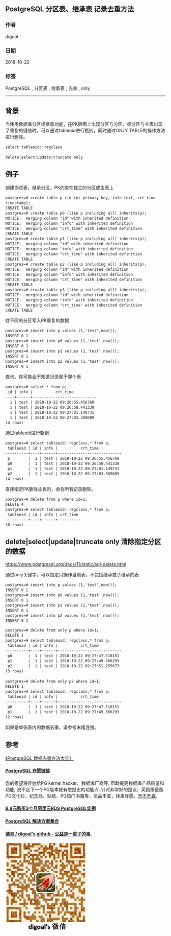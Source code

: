 ## PostgreSQL 分区表、继承表 记录去重方法  
                                                                   
### 作者                                                                   
digoal                                                                   
                                                                   
### 日期                                                                   
2018-10-22                                                               
                                                                   
### 标签                                                                   
PostgreSQL , 分区表 , 继承表 , 去重 , only    
                                                                   
----                                                                   
                                                                   
## 背景     
当使用数据库分区或继承功能，在PK层面上出现分区与分区，或分区与主表出现了重复的键值时，可以通过tableoid进行甄别，同时通过ONLY TABLE的操作方法进行删除。  
  
```  
select tableoid::regclass  
  
delete|select|update|truncate only  
```  
  
## 例子  
创建测试表、继承分区，PK约束在独立的分区或主表上  
  
```  
postgres=# create table p (id int primary key, info text, crt_time timestamp);  
CREATE TABLE  
postgres=# create table p0 (like p including all) inherits(p);  
NOTICE:  merging column "id" with inherited definition  
NOTICE:  merging column "info" with inherited definition  
NOTICE:  merging column "crt_time" with inherited definition  
CREATE TABLE  
postgres=# create table p1 (like p including all) inherits(p);  
NOTICE:  merging column "id" with inherited definition  
NOTICE:  merging column "info" with inherited definition  
NOTICE:  merging column "crt_time" with inherited definition  
CREATE TABLE  
postgres=# create table p2 (like p including all) inherits(p);  
NOTICE:  merging column "id" with inherited definition  
NOTICE:  merging column "info" with inherited definition  
NOTICE:  merging column "crt_time" with inherited definition  
CREATE TABLE  
postgres=# create table p3 (like p including all) inherits(p);  
NOTICE:  merging column "id" with inherited definition  
NOTICE:  merging column "info" with inherited definition  
NOTICE:  merging column "crt_time" with inherited definition  
CREATE TABLE  
```  
  
往不同的分区写入PK重复的数据  
  
```  
postgres=# insert into p values (1,'test',now());  
INSERT 0 1  
postgres=# insert into p0 values (1,'test',now());  
INSERT 0 1  
postgres=# insert into p1 values (1,'test',now());  
INSERT 0 1  
postgres=# insert into p2 values (1,'test',now());  
INSERT 0 1  
```  
  
查询，你可能会不知道记录属于哪个表  
  
```  
postgres=# select * from p;  
 id | info |          crt_time            
----+------+----------------------------  
  1 | test | 2018-10-22 09:26:55.456769  
  1 | test | 2018-10-22 09:26:58.441338  
  1 | test | 2018-10-22 09:27:01.149731  
  1 | test | 2018-10-22 09:27:03.389089  
(4 rows)  
```  
  
通过tableoid进行甄别  
  
```  
postgres=# select tableoid::regclass,* from p;  
 tableoid | id | info |          crt_time            
----------+----+------+----------------------------  
 p        |  1 | test | 2018-10-22 09:26:55.456769  
 p0       |  1 | test | 2018-10-22 09:26:58.441338  
 p1       |  1 | test | 2018-10-22 09:27:01.149731  
 p2       |  1 | test | 2018-10-22 09:27:03.389089  
(4 rows)  
```  
  
直接指定PK删除主表时，会将所有记录删除。  
  
```  
postgres=# delete from p where id=1;  
DELETE 4  
postgres=# select tableoid::regclass,* from p;  
 tableoid | id | info | crt_time   
----------+----+------+----------  
(0 rows)  
```  
  
## delete|select|update|truncate only 清除指定分区的数据  
  
https://www.postgresql.org/docs/11/static/sql-delete.html  
  
通过only关键字，可以指定只操作当前表，不包括继承或子继承的表.  
  
```  
postgres=# insert into p values (1,'test',now());  
INSERT 0 1  
postgres=# insert into p0 values (1,'test',now());  
INSERT 0 1  
postgres=# insert into p1 values (1,'test',now());  
INSERT 0 1  
postgres=# insert into p2 values (1,'test',now());  
INSERT 0 1  
```  
  
```  
postgres=# delete from only p where id=1;  
DELETE 1  
postgres=# select tableoid::regclass,* from p;  
 tableoid | id | info |          crt_time            
----------+----+------+----------------------------  
 p0       |  1 | test | 2018-10-22 09:27:47.510151  
 p1       |  1 | test | 2018-10-22 09:27:49.366293  
 p2       |  1 | test | 2018-10-22 09:27:51.255673  
(3 rows)  
  
postgres=# delete from only p2 where id=1;  
DELETE 1  
postgres=# select tableoid::regclass,* from p;  
 tableoid | id | info |          crt_time            
----------+----+------+----------------------------  
 p0       |  1 | test | 2018-10-22 09:27:47.510151  
 p1       |  1 | test | 2018-10-22 09:27:49.366293  
(2 rows)  
```  
  
如果是单张表内的数据去重，请参考末尾连接。  
  
## 参考  
[《PostgreSQL 数据去重方法大全》](../201706/20170602_01.md)  
    
  
  
  
  
  
  
  
  
  
  
  
  
  
  
  
  
  
  
  
  
  
  
  
  
  
  
  
  
  
  
  
  
  
  
  
  
  
  
  
  
  
  
  
  
  
  
  
  
  
  
  
  
  
  
  
  
  
  
  
  
  
  
  
  
  
  
  
  
  
#### [PostgreSQL 许愿链接](https://github.com/digoal/blog/issues/76 "269ac3d1c492e938c0191101c7238216")
您的愿望将传达给PG kernel hacker、数据库厂商等, 帮助提高数据库产品质量和功能, 说不定下一个PG版本就有您提出的功能点. 针对非常好的提议，奖励限量版PG文化衫、纪念品、贴纸、PG热门书籍等，奖品丰富，快来许愿。[开不开森](https://github.com/digoal/blog/issues/76 "269ac3d1c492e938c0191101c7238216").  
  
  
#### [9.9元购买3个月阿里云RDS PostgreSQL实例](https://www.aliyun.com/database/postgresqlactivity "57258f76c37864c6e6d23383d05714ea")
  
  
#### [PostgreSQL 解决方案集合](https://yq.aliyun.com/topic/118 "40cff096e9ed7122c512b35d8561d9c8")
  
  
#### [德哥 / digoal's github - 公益是一辈子的事.](https://github.com/digoal/blog/blob/master/README.md "22709685feb7cab07d30f30387f0a9ae")
  
  
![digoal's wechat](../pic/digoal_weixin.jpg "f7ad92eeba24523fd47a6e1a0e691b59")
  

